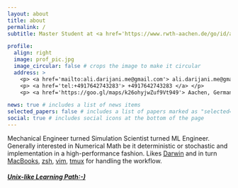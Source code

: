 ```yaml
---
layout: about
title: about
permalink: /
subtitle: Master Student at <a href='https://www.rwth-aachen.de/go/id/a/?lidx=1'> RWTH Aachen University </a>, <a href='https://goo.gl/maps/k26ohyjwZuf9Vt949'> Aachen, Germany </a>

profile:
  align: right
  image: prof_pic.jpg
  image_circular: false # crops the image to make it circular
  address: >
    <p> <a href='mailto:ali.darijani.me@gmail.com'> ali.darijani.me@gmail.com </a> </p>
    <p> <a href='tel:+4917642743283'> +4917642743283 </a> </p>
    <p> <a href='https://goo.gl/maps/k26ohyjwZuf9Vt949'> Aachen, Germany </a> </p>

news: true # includes a list of news items
selected_papers: false # includes a list of papers marked as "selected={true}"
social: true # includes social icons at the bottom of the page
---
```


Mechanical Engineer turned Simulation Scientist turned ML Engineer. Generally interested in Numerical Math be it deterministic or stochastic and implementation in a high-performance fashion. Likes [Darwin](https://en.wikipedia.org/wiki/Darwin_operating_system) and in turn [MacBooks](https://www.apple.com/mac/), [zsh](https://www.zsh.org), [vim](https://www.vim.org), [tmux](https://github.com/tmux/tmux/wiki) for handling the workflow.  

##### [Unix-like Learning Path:-)](https://github.com/adarijani/learning_paths/blob/main/unix.md)  

